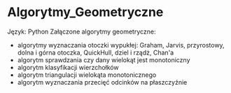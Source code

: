 # Algorytmy_Geometryczne
  Język: Python
    Załączone algorytmy geometryczne:
  - algorytmy wyznaczania otoczki wypukłej: Graham, Jarvis, przyrostowy, dolna i górna otoczka, QuickHull, dziel i rządż, Chan'a
  - algorytm sprawdzania czy dany wielokąt jest monotoniczny
  - algorytm klasyfikacji wierzchołków
  - algorytm triangulacji wielokąta monotonicznego
  - algorytm wyznaczania przecięć odcinków na płaszczyźnie
